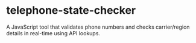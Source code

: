 # telephone-state-checker
A JavaScript tool that validates phone numbers and checks carrier/region details in real-time using API lookups.
